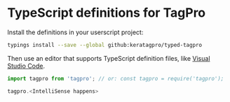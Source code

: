 # TypeScript definitions for TagPro

Install the definitions in your userscript project:

```bash
typings install --save --global github:keratagpro/typed-tagpro
```

Then use an editor that supports TypeScript definition files, like [Visual Studio Code](https://code.visualstudio.com/).

```js
import tagpro from 'tagpro'; // or: const tagpro = require('tagpro');

tagpro.<IntelliSense happens>
```

